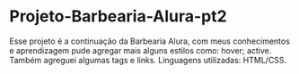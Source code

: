 # Projeto-Barbearia-Alura-pt2
Esse projeto é a continuação da Barbearia Alura, com meus conhecimentos e aprendizagem pude agregar mais alguns estilos como: hover; active. Também agreguei algumas tags e links. Linguagens utilizadas: HTML/CSS.
